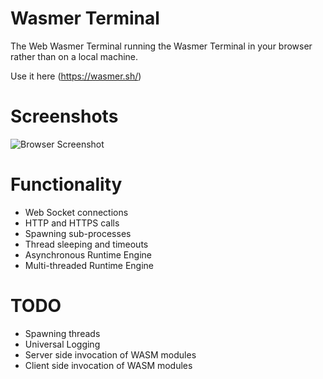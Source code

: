 # Wasmer Terminal

The Web Wasmer Terminal running the Wasmer Terminal in your browser
rather than on a local machine.

Use it here (https://wasmer.sh/)

# Screenshots

![Browser Screenshot](https://github.com/nokotan/wasm-playground/raw/HEAD/screenshots/browser.png)

# Functionality

- Web Socket connections
- HTTP and HTTPS calls
- Spawning sub-processes
- Thread sleeping and timeouts
- Asynchronous Runtime Engine
- Multi-threaded Runtime Engine

# TODO

- Spawning threads
- Universal Logging
- Server side invocation of WASM modules
- Client side invocation of WASM modules